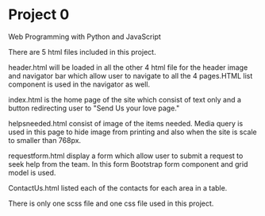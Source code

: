 # Project 0

Web Programming with Python and JavaScript

There are 5 html files included in this project.

header.html will be loaded in all the other 4 html file for the header image and navigator bar which allow user to navigate to all the 4 pages.HTML list component is used in the navigator as well.

index.html is the home page of the site which consist of text only and a button redirecting user to "Send Us your love page."

helpsneeded.html consist of image of the items needed. Media query is used in this page to hide image from printing and also when the site is scale to smaller than 768px.

requestform.html display a form which allow user to submit a request to seek help from the team. In this form Bootstrap form component and grid model is used.

ContactUs.html listed each of the contacts for each area in a table.

There is only one scss file and one css file used in this project.

